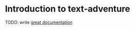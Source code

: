 # Introduction to text-adventure

TODO: write [great documentation](http://jacobian.org/writing/what-to-write/)
